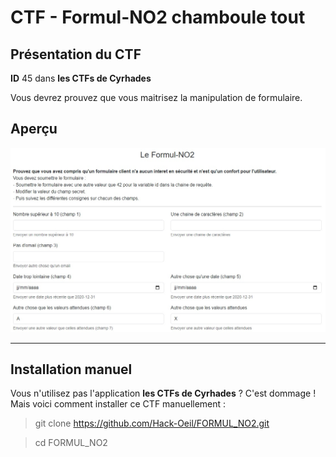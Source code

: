 # CTF - Formul-NO2 chamboule tout

## Présentation du CTF 
**ID** 45 dans **les CTFs de Cyrhades**

Vous devrez prouvez que vous maitrisez la manipulation de formulaire.


## Aperçu
![infos/capture.jpg](infos/capture.jpg)


-----------

## Installation manuel
Vous n'utilisez pas l'application **les CTFs de Cyrhades** ? C'est dommage !
Mais voici comment installer ce CTF manuellement :

> git clone https://github.com/Hack-Oeil/FORMUL_NO2.git

> cd FORMUL_NO2
